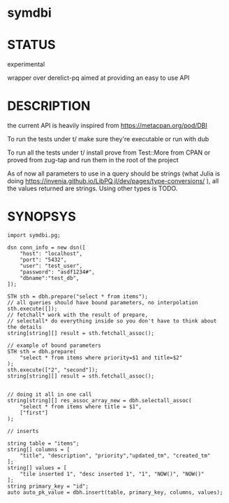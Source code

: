 # symdbi

# STATUS

experimental

wrapper over derelict-pq aimed at providing an easy to use API

# DESCRIPTION

the current API is heavily inspired from https://metacpan.org/pod/DBI

To run the tests under t/ make sure they're executable or run with dub

To run all the tests under t/ install prove from Test::More from CPAN or proved from
  zug-tap and run them in the root of the project

As of now all parameters to use in a query should be strings (what Julia is doing https://invenia.github.io/LibPQ.jl/dev/pages/type-conversions/ ), all the values returned are strings. Using
other types is TODO.

# SYNOPSYS

```
import symdbi.pg;

dsn conn_info = new dsn([
    "host": "localhost",
    "port": "5432",
    "user": "test_user",
    "password": "asdf1234#",
    "dbname":"test_db",
]);

STH sth = dbh.prepare("select * from items");
// all queries should have bound parameters, no interpolation
sth.execute([]);
// fetchall* work with the result of prepare,
// selectall* do everything inside so you don't have to think about the details
string[string][] result = sth.fetchall_assoc();

// example of bound parameters
STH sth = dbh.prepare(
    "select * from items where priority=$1 and title=$2"
);
sth.execute(["2", "second"]);
string[string][] result = sth.fetchall_assoc();


// doing it all in one call
string[string][] res_assoc_array_new = dbh.selectall_assoc(
    "select * from items where title = $1",
    ["first"]
);

// inserts

string table = "items";
string[] columns = [
    "title", "description", "priority","updated_tm", "created_tm"
];
string[] values = [
    "tile inserted 1", "desc inserted 1", "1", "NOW()", "NOW()"
];
string primary_key = "id";
auto auto_pk_value = dbh.insert(table, primary_key, columns, values);

```

#